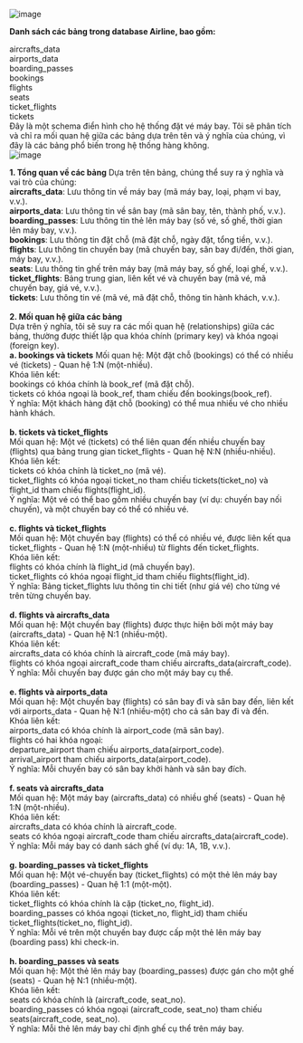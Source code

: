 
![image](https://github.com/user-attachments/assets/fadb8089-9143-4290-a3c9-de38cdb1baab)


**Danh sách các bảng trong database Airline, bao gồm:**

aircrafts_data <br>
airports_data <br>
boarding_passes <br>
bookings <br>
flights <br>
seats <br>
ticket_flights <br>
tickets<br>
Đây là một schema điển hình cho hệ thống đặt vé máy bay. Tôi sẽ phân tích và chỉ ra mối quan hệ giữa các bảng dựa trên tên và ý nghĩa của chúng, vì đây là các bảng phổ biến trong hệ thống hàng không.
<br>
![image](https://github.com/user-attachments/assets/ead1e108-120f-4f7f-abf8-286c306fd5d2)

**1. Tổng quan về các bảng**
Dựa trên tên bảng, chúng thể suy ra ý nghĩa và vai trò của chúng:
<br>
**aircrafts_data**: Lưu thông tin về máy bay (mã máy bay, loại, phạm vi bay, v.v.).<br>
**airports_data**: Lưu thông tin về sân bay (mã sân bay, tên, thành phố, v.v.).<br>
**boarding_passes**: Lưu thông tin thẻ lên máy bay (số vé, số ghế, thời gian lên máy bay, v.v.).<br>
**bookings**: Lưu thông tin đặt chỗ (mã đặt chỗ, ngày đặt, tổng tiền, v.v.).<br>
**flights**: Lưu thông tin chuyến bay (mã chuyến bay, sân bay đi/đến, thời gian, máy bay, v.v.).<br>
**seats**: Lưu thông tin ghế trên máy bay (mã máy bay, số ghế, loại ghế, v.v.).<br>
**ticket_flights**: Bảng trung gian, liên kết vé và chuyến bay (mã vé, mã chuyến bay, giá vé, v.v.).<br>
**tickets**: Lưu thông tin vé (mã vé, mã đặt chỗ, thông tin hành khách, v.v.).<br>
<br>
**2. Mối quan hệ giữa các bảng**<br>
Dựa trên ý nghĩa, tôi sẽ suy ra các mối quan hệ (relationships) giữa các bảng, thường được thiết lập qua khóa chính (primary key) và khóa ngoại (foreign key).
<br>
**a. bookings và tickets**
Mối quan hệ: Một đặt chỗ (bookings) có thể có nhiều vé (tickets) - Quan hệ 1:N (một-nhiều).<br>
Khóa liên kết:<br>
bookings có khóa chính là book_ref (mã đặt chỗ).<br>
tickets có khóa ngoại là book_ref, tham chiếu đến bookings(book_ref).<br>
Ý nghĩa: Một khách hàng đặt chỗ (booking) có thể mua nhiều vé cho nhiều hành khách.<br>
<br>
**b. tickets và ticket_flights**<br>
Mối quan hệ: Một vé (tickets) có thể liên quan đến nhiều chuyến bay (flights) qua bảng trung gian ticket_flights - Quan hệ N:N (nhiều-nhiều).<br>
Khóa liên kết:<br>
tickets có khóa chính là ticket_no (mã vé).<br>
ticket_flights có khóa ngoại ticket_no tham chiếu tickets(ticket_no) và flight_id tham chiếu flights(flight_id).<br>
Ý nghĩa: Một vé có thể bao gồm nhiều chuyến bay (ví dụ: chuyến bay nối chuyến), và một chuyến bay có thể có nhiều vé.<br>
<br>
**c. flights và ticket_flights**<br>
Mối quan hệ: Một chuyến bay (flights) có thể có nhiều vé, được liên kết qua ticket_flights - Quan hệ 1:N (một-nhiều) từ flights đến ticket_flights.<br>
Khóa liên kết:<br>
flights có khóa chính là flight_id (mã chuyến bay).<br>
ticket_flights có khóa ngoại flight_id tham chiếu flights(flight_id).<br>
Ý nghĩa: Bảng ticket_flights lưu thông tin chi tiết (như giá vé) cho từng vé trên từng chuyến bay.<br>
<br>
**d. flights và aircrafts_data**<br>
Mối quan hệ: Một chuyến bay (flights) được thực hiện bởi một máy bay (aircrafts_data) - Quan hệ N:1 (nhiều-một).<br>
Khóa liên kết:<br>
aircrafts_data có khóa chính là aircraft_code (mã máy bay).<br>
flights có khóa ngoại aircraft_code tham chiếu aircrafts_data(aircraft_code).<br>
Ý nghĩa: Mỗi chuyến bay được gán cho một máy bay cụ thể.<br>
<br>
**e. flights và airports_data**<br>
Mối quan hệ: Một chuyến bay (flights) có sân bay đi và sân bay đến, liên kết với airports_data - Quan hệ N:1 (nhiều-một) cho cả sân bay đi và đến.<br>
Khóa liên kết:<br>
airports_data có khóa chính là airport_code (mã sân bay).<br>
flights có hai khóa ngoại:<br>
departure_airport tham chiếu airports_data(airport_code).<br>
arrival_airport tham chiếu airports_data(airport_code).<br>
Ý nghĩa: Mỗi chuyến bay có sân bay khởi hành và sân bay đích.<br>
<br>
**f. seats và aircrafts_data**<br>
Mối quan hệ: Một máy bay (aircrafts_data) có nhiều ghế (seats) - Quan hệ 1:N (một-nhiều).<br>
Khóa liên kết:<br>
aircrafts_data có khóa chính là aircraft_code.<br>
seats có khóa ngoại aircraft_code tham chiếu aircrafts_data(aircraft_code).<br>
Ý nghĩa: Mỗi máy bay có danh sách ghế (ví dụ: 1A, 1B, v.v.).<br>
<br>
**g. boarding_passes và ticket_flights**<br>
Mối quan hệ: Một vé-chuyến bay (ticket_flights) có một thẻ lên máy bay (boarding_passes) - Quan hệ 1:1 (một-một).<br>
Khóa liên kết:<br>
ticket_flights có khóa chính là cặp (ticket_no, flight_id).<br>
boarding_passes có khóa ngoại (ticket_no, flight_id) tham chiếu ticket_flights(ticket_no, flight_id).<br>
Ý nghĩa: Mỗi vé trên một chuyến bay được cấp một thẻ lên máy bay (boarding pass) khi check-in.<br>
<br>
**h. boarding_passes và seats**<br>
Mối quan hệ: Một thẻ lên máy bay (boarding_passes) được gán cho một ghế (seats) - Quan hệ N:1 (nhiều-một).<br>
Khóa liên kết:<br>
seats có khóa chính là (aircraft_code, seat_no).<br>
boarding_passes có khóa ngoại (aircraft_code, seat_no) tham chiếu seats(aircraft_code, seat_no).<br>
Ý nghĩa: Mỗi thẻ lên máy bay chỉ định ghế cụ thể trên máy bay.
